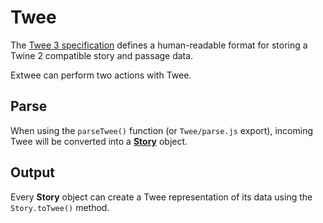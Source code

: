 # Twee

The [Twee 3 specification](https://github.com/iftechfoundation/twine-specs/blob/master/twee-3-specification.md) defines a human-readable format for storing a Twine 2 compatible story and passage data.

Extwee can perform two actions with Twee.

## Parse

When using the `parseTwee()` function (or `Twee/parse.js` export), incoming Twee will be converted into a [**Story**](/objects/story.md) object.

## Output

Every **Story** object can create a Twee representation of its data using the `Story.toTwee()` method.
